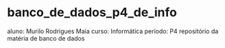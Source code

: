 # banco_de_dados_p4_de_info
aluno: Murilo Rodrigues Maia
curso: Informática
período: P4
repositório da matéria de banco de dados
